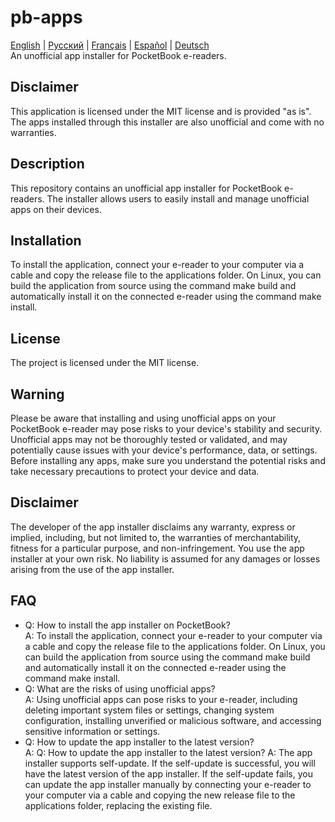 # pb-apps
[English](README.md) | [Русский](README.ru.md) | [Français](README.fr.md) | [Español](README.es.md) | [Deutsch](README.de.md)  
An unofficial app installer for PocketBook e-readers.
## Disclaimer
This application is licensed under the MIT license and is provided "as is". The apps installed through this installer are also unofficial and come with no warranties.
## Description
This repository contains an unofficial app installer for PocketBook e-readers. The installer allows users to easily install and manage unofficial apps on their devices.
## Installation
To install the application, connect your e-reader to your computer via a cable and copy the release file to the applications folder. On Linux, you can build the application from source using the command make build and automatically install it on the connected e-reader using the command make install.
## License
The project is licensed under the MIT license.
## Warning
Please be aware that installing and using unofficial apps on your PocketBook e-reader may pose risks to your device's stability and security. Unofficial apps may not be thoroughly tested or validated, and may potentially cause issues with your device's performance, data, or settings. Before installing any apps, make sure you understand the potential risks and take necessary precautions to protect your device and data.

## Disclaimer
The developer of the app installer disclaims any warranty, express or implied, including, but not limited to, the warranties of merchantability, fitness for a particular purpose, and non-infringement. You use the app installer at your own risk. No liability is assumed for any damages or losses arising from the use of the app installer.

## FAQ

* Q: How to install the app installer on PocketBook?  
A: To install the application, connect your e-reader to your computer via a cable and copy the release file to the applications folder. On Linux, you can build the application from source using the command make build and automatically install it on the connected e-reader using the command make install.
* Q: What are the risks of using unofficial apps?  
A: Using unofficial apps can pose risks to your e-reader, including deleting important system files or settings, changing system configuration, installing unverified or malicious software, and accessing sensitive information or settings.
* Q: How to update the app installer to the latest version?  
A: Q: How to update the app installer to the latest version?
A: The app installer supports self-update. If the self-update is successful, you will have the latest version of the app installer. If the self-update fails, you can update the app installer manually by connecting your e-reader to your computer via a cable and copying the new release file to the applications folder, replacing the existing file.
